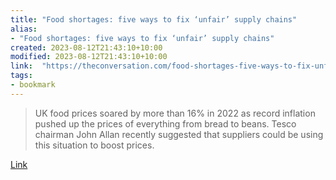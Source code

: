 ```yaml
---
title: "Food shortages: five ways to fix ‘unfair’ supply chains"
alias:
- "Food shortages: five ways to fix ‘unfair’ supply chains"
created: 2023-08-12T21:43:10+10:00
modified: 2023-08-12T21:43:10+10:00
link:  "https://theconversation.com/food-shortages-five-ways-to-fix-unfair-supply-chains-197974"
tags:
- bookmark
---
```


> UK food prices soared by more than 16% in 2022 as record inflation pushed up the prices of everything from bread to beans. Tesco chairman John Allan recently suggested that suppliers could be using this situation to boost prices.

[Link](https://theconversation.com/food-shortages-five-ways-to-fix-unfair-supply-chains-197974)